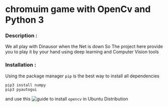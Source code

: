 # chromuim game with OpenCv and Python 3

### Description :
We all play with Dinausor when the Net is down
So The project here provide you to play it by your hand using deep learning and Computer Vision tools 

### Installation :
Using the package manager `pip` is the best way to install all dependencies
```
pip3 install numpy
pip3 pyautogui
```
and use this ![guide](https://www.learnopencv.com/install-opencv3-on-ubuntu/) to install ```opencv``` in Ubuntu Distribution


